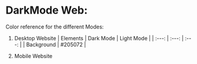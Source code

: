# DarkMode Web:

Color reference for the different Modes:

1.  Desktop Website
    | Elements | Dark Mode | Light Mode |
    | :---: | :---: | :---: |
    | Background | #205072 |

2.  Mobile Website
